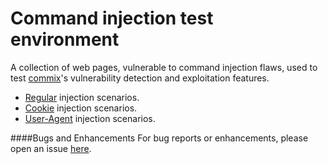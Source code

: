 # Command injection test environment
A collection of web pages, vulnerable to command injection flaws, used to test [commix](https://github.com/stasinopoulos/commix)'s vulnerability detection and exploitation features.
* [Regular](https://github.com/stasinopoulos/commix-testbed/tree/master/regular) injection scenarios.
* [Cookie](https://github.com/stasinopoulos/commix-testbed/tree/master/cookie) injection scenarios.
* [User-Agent](https://github.com/stasinopoulos/commix-testbed/tree/master/user-agent) injection scenarios.

####Bugs and Enhancements
For bug reports or enhancements, please open an issue [here](https://github.com/stasinopoulos/commix-testbed/issues).

